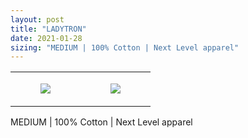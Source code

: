 ```yaml
---
layout: post
title: "LADYTRON"
date: 2021-01-28
sizing: "MEDIUM | 100% Cotton | Next Level apparel"
---
```




<table style="width:100%;"><tr><td style="vertical-align:top;">
      <figure class="tmblr-full" data-orig-height="2048" data-orig-width="1365" data-orig-src="https://concertshirts.netlify.app/shirts/0252/0252-01.jpg"><img src="https://64.media.tumblr.com/1dc3b232b20b27637906955a62cc0730/4c581dd23fe9f106-d2/s540x810/e49bbf69f032a752fc9498cbcc1e45b0e82b392a.jpg" data-orig-height="2048" data-orig-width="1365" data-orig-src="https://concertshirts.netlify.app/shirts/0252/0252-01.jpg"/></figure></td>
    <td style="vertical-align:top;">
      <figure class="tmblr-full" data-orig-height="2048" data-orig-width="1365" data-orig-src="https://concertshirts.netlify.app/shirts/0252/0252-02.jpg"><img src="https://64.media.tumblr.com/209da0a9c61a8dc70bec8224a64aa2b7/4c581dd23fe9f106-f9/s540x810/10b050a9092bec663b5217e53412f49bc97e25fc.jpg" data-orig-height="2048" data-orig-width="1365" data-orig-src="https://concertshirts.netlify.app/shirts/0252/0252-02.jpg"/></figure></td>
  </tr></table><p>
  MEDIUM | 100% Cotton | Next Level apparel
</p>
